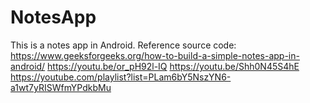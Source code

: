 # NotesApp
This is a notes app in Android. Reference source code: https://www.geeksforgeeks.org/how-to-build-a-simple-notes-app-in-android/ https://youtu.be/or_pH92l-IQ https://youtu.be/Shh0N45S4hE https://youtube.com/playlist?list=PLam6bY5NszYN6-a1wt7yRISWfmYPdkbMu
